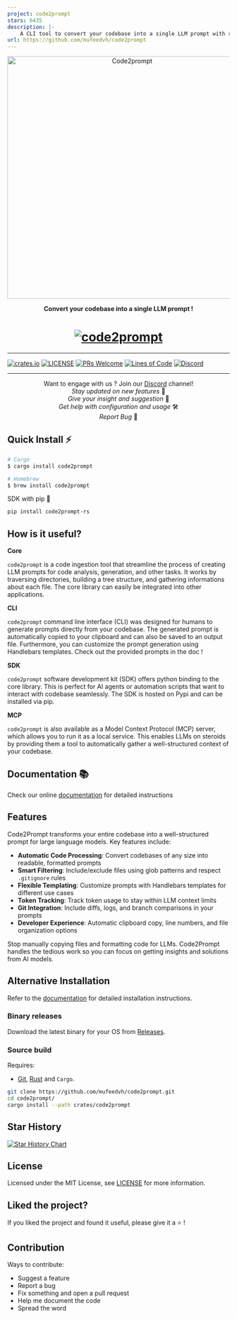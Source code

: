 ```yaml
---
project: code2prompt
stars: 6435
description: |-
    A CLI tool to convert your codebase into a single LLM prompt with source tree, prompt templating, and token counting.
url: https://github.com/mufeedvh/code2prompt
---
```


<div align="center">
  <a href="https://code2prompt.dev">
  <img align="center" width="550px" src=".assets/logo_dark_v0.0.2.svg" alt="Code2prompt"/>
  </a>
  <p align="center">
  <b>Convert your codebase into a single LLM prompt !</b>
  </p>
</div>

<h1 align="center">
  <a href="https://code2prompt.dev"><img src=".assets/CLI.png" alt="code2prompt"></a>
</h1>

<hr />

[![crates.io](https://img.shields.io/crates/v/code2prompt.svg)](https://crates.io/crates/code2prompt)
[![LICENSE](https://img.shields.io/github/license/mufeedvh/code2prompt.svg#cache1)](https://github.com/mufeedvh/code2prompt/blob/master/LICENSE)
[![PRs Welcome](https://img.shields.io/badge/PRs-welcome-brightgreen.svg)](https://github.com/user/repo/pulls)
[![Lines of Code](https://tokei.rs/b1/github/mufeedvh/code2prompt)](https://github.com/mufeedvh/code2prompt)
[![Discord](https://img.shields.io/discord/1342336677905039451?logo=discord)](https://discord.com/invite/ZZyBbsHTwH)

<hr />

<p align="center">
  Want to engage with us ? Join our <a href="https://discord.com/invite/ZZyBbsHTwH">Discord</a> channel!<br>
  <i>Stay updated on new features</i> 📢<br>
  <i>Give your insight and suggestion</i> 💬<br>
  <i>Get help with configuration and usage</i> 🛠️<br>
  <i>Report Bug</i> 🐛<br>
</p>

## Quick Install ⚡

```bash
# Cargo
$ cargo install code2prompt

# Homebrew
$ brew install code2prompt
```

SDK with pip 🐍

```bash
pip install code2prompt-rs
```

## How is it useful?

**Core**

`code2prompt` is a code ingestion tool that streamline the process of creating LLM prompts for code analysis, generation, and other tasks. It works by traversing directories, building a tree structure, and gathering informations about each file. The core library can easily be integrated into other applications.

**CLI**

`code2prompt` command line interface (CLI) was designed for humans to generate prompts directly from your codebase. The generated prompt is automatically copied to your clipboard and can also be saved to an output file. Furthermore, you can customize the prompt generation using Handlebars templates. Check out the provided prompts in the doc !

**SDK**

`code2prompt` software development kit (SDK) offers python binding to the core library. This is perfect for AI agents or automation scripts that want to interact with codebase seamlessly. The SDK is hosted on Pypi and can be installed via pip.

**MCP**

`code2prompt` is also available as a Model Context Protocol (MCP) server, which allows you to run it as a local service. This enables LLMs on steroids by providing them a tool to automatically gather a well-structured context of your codebase.

## Documentation 📚

Check our online [documentation](https://code2prompt.dev/docs/welcome/) for detailed instructions

## Features

Code2Prompt transforms your entire codebase into a well-structured prompt for large language models. Key features include:

- **Automatic Code Processing**: Convert codebases of any size into readable, formatted prompts
- **Smart Filtering**: Include/exclude files using glob patterns and respect `.gitignore` rules
- **Flexible Templating**: Customize prompts with Handlebars templates for different use cases
- **Token Tracking**: Track token usage to stay within LLM context limits
- **Git Integration**: Include diffs, logs, and branch comparisons in your prompts
- **Developer Experience**: Automatic clipboard copy, line numbers, and file organization options

Stop manually copying files and formatting code for LLMs. Code2Prompt handles the tedious work so you can focus on getting insights and solutions from AI models.

## Alternative Installation

Refer to the [documentation](https://code2prompt.dev/docs/how_to/install/) for detailed installation instructions.

### Binary releases

Download the latest binary for your OS from [Releases](https://github.com/mufeedvh/code2prompt/releases).

### Source build

Requires:

- [Git](https://git-scm.org/downloads), [Rust](https://rust-lang.org/tools/install) and `Cargo`.

```sh
git clone https://github.com/mufeedvh/code2prompt.git
cd code2prompt/
cargo install --path crates/code2prompt
```

## Star History

[![Star History Chart](https://api.star-history.com/svg?repos=mufeedvh/code2prompt&type=Date)](https://star-history.com/#mufeedvh/code2prompt&Date)

## License

Licensed under the MIT License, see <a href="https://github.com/mufeedvh/code2prompt/blob/master/LICENSE">LICENSE</a> for more information.

## Liked the project?

If you liked the project and found it useful, please give it a :star: !

## Contribution

Ways to contribute:

- Suggest a feature
- Report a bug
- Fix something and open a pull request
- Help me document the code
- Spread the word

